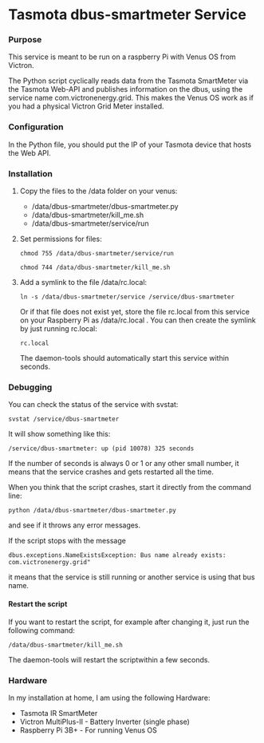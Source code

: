 # Tasmota dbus-smartmeter Service

### Purpose

This service is meant to be run on a raspberry Pi with Venus OS from Victron.

The Python script cyclically reads data from the Tasmota SmartMeter via the Tasmota Web-API and publishes information on the dbus, using the service name com.victronenergy.grid. This makes the Venus OS work as if you had a physical Victron Grid Meter installed.

### Configuration

In the Python file, you should put the IP of your Tasmota device that hosts the Web API.

### Installation

1. Copy the files to the /data folder on your venus:

   - /data/dbus-smartmeter/dbus-smartmeter.py
   - /data/dbus-smartmeter/kill_me.sh
   - /data/dbus-smartmeter/service/run

2. Set permissions for files:

   `chmod 755 /data/dbus-smartmeter/service/run`

   `chmod 744 /data/dbus-smartmeter/kill_me.sh`

3. Add a symlink to the file /data/rc.local:

   `ln -s /data/dbus-smartmeter/service /service/dbus-smartmeter`

   Or if that file does not exist yet, store the file rc.local from this service on your Raspberry Pi as /data/rc.local .
   You can then create the symlink by just running rc.local:
  
   `rc.local`

   The daemon-tools should automatically start this service within seconds.

### Debugging

You can check the status of the service with svstat:

`svstat /service/dbus-smartmeter`

It will show something like this:

`/service/dbus-smartmeter: up (pid 10078) 325 seconds`

If the number of seconds is always 0 or 1 or any other small number, it means that the service crashes and gets restarted all the time.

When you think that the script crashes, start it directly from the command line:

`python /data/dbus-smartmeter/dbus-smartmeter.py`

and see if it throws any error messages.

If the script stops with the message

`dbus.exceptions.NameExistsException: Bus name already exists: com.victronenergy.grid"`

it means that the service is still running or another service is using that bus name.

#### Restart the script

If you want to restart the script, for example after changing it, just run the following command:

`/data/dbus-smartmeter/kill_me.sh`

The daemon-tools will restart the scriptwithin a few seconds.

### Hardware

In my installation at home, I am using the following Hardware:

- Tasmota IR SmartMeter
- Victron MultiPlus-II - Battery Inverter (single phase)
- Raspberry Pi 3B+ - For running Venus OS

